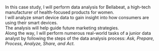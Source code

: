 In this case study, I will perform data analysis for Bellabeat, a high-tech manufacturer of health-focused products for women.  
I will analyze smart device data to gain insight into how consumers are using their smart devices.  
The analysis will help guide future marketing strategies.  
Along the way, I will perform numerous real-world tasks of a junior data analyst by following the steps of the data analysis process: *Ask, Prepare, Process, Analyze, Share, and Act.*

